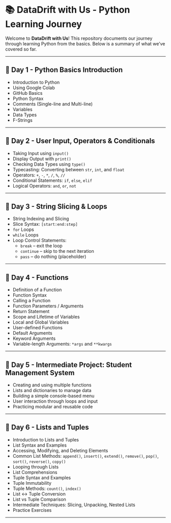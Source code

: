 # 📚 DataDrift with Us - Python Learning Journey

Welcome to **DataDrift with Us**! This repository documents our journey through learning Python from the basics. Below is a summary of what we’ve covered so far.

---

## 📘 Day 1 - Python Basics Introduction

- Introduction to Python  
- Using Google Colab  
- GitHub Basics  
- Python Syntax  
- Comments (Single-line and Multi-line)  
- Variables  
- Data Types  
- F-Strings  

---

## 📗 Day 2 - User Input, Operators & Conditionals

- Taking Input using `input()`  
- Display Output with `print()`  
- Checking Data Types using `type()`  
- Typecasting: Converting between `str`, `int`, and `float`  
- Operators: `+`, `-`, `*`, `/`, `%`, `//`  
- Conditional Statements: `if`, `else`, `elif`  
- Logical Operators: `and`, `or`, `not`

---

## 📙 Day 3 - String Slicing & Loops

- String Indexing and Slicing  
- Slice Syntax: `[start:end:step]`   
- `for` Loops  
- `while` Loops  
- Loop Control Statements:  
  - `break` – exit the loop  
  - `continue` – skip to the next iteration  
  - `pass` – do nothing (placeholder)

---

## 📕 Day 4 - Functions

- Definition of a Function  
- Function Syntax  
- Calling a Function  
- Function Parameters / Arguments  
- Return Statement  
- Scope and Lifetime of Variables  
- Local and Global Variables  
- User-defined Functions  
- Default Arguments  
- Keyword Arguments  
- Variable-length Arguments: `*args` and `**kwargs`

---

## 📙 Day 5 - Intermediate Project: Student Management System

- Creating and using multiple functions  
- Lists and dictionaries to manage data  
- Building a simple console-based menu  
- User interaction through loops and input  
- Practicing modular and reusable code  

---

## 📘 Day 6 - Lists and Tuples

- Introduction to Lists and Tuples  
- List Syntax and Examples  
- Accessing, Modifying, and Deleting Elements  
- Common List Methods: `append()`, `insert()`, `extend()`, `remove()`, `pop()`, `sort()`, `reverse()`, `copy()`  
- Looping through Lists  
- List Comprehensions  
- Tuple Syntax and Examples  
- Tuple Immutability  
- Tuple Methods: `count()`, `index()`  
- List ↔ Tuple Conversion  
- List vs Tuple Comparison  
- Intermediate Techniques: Slicing, Unpacking, Nested Lists  
- Practice Exercises

---

